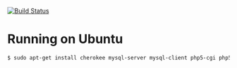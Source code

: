 [![Build Status](https://travis-ci.org/pratchettwroclaw/konwentcms.svg)](https://travis-ci.org/pratchettwroclaw/konwentcms)

Running on Ubuntu
=================

```bash
$ sudo apt-get install cherokee mysql-server mysql-client php5-cgi php5-mysql
```


